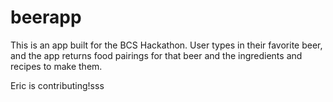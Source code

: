 # beerapp

This is an app built for the BCS Hackathon. User types in their favorite beer, and the app returns food pairings for that beer and the ingredients and recipes to make them.

Eric is contributing!sss